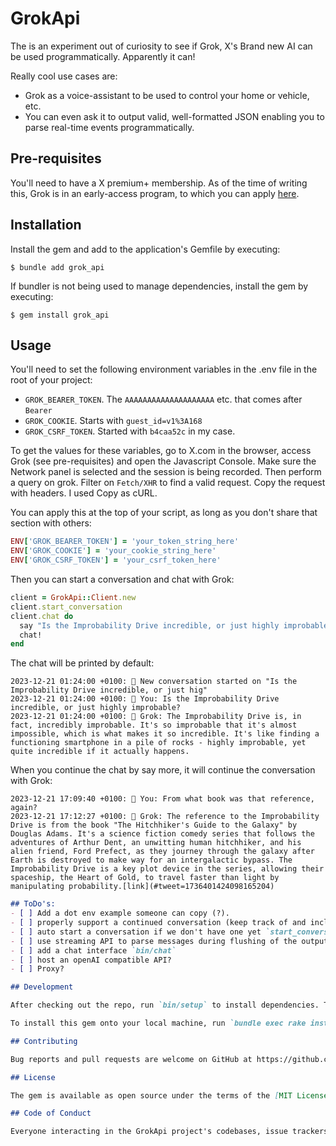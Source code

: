 # GrokApi

The is an experiment out of curiosity to see if Grok, X's Brand new AI can be used programmatically. Apparently it can!

Really cool use cases are:
- Grok as a voice-assistant to be used to control your home or vehicle, etc. 
- You can even ask it to output valid, well-formatted JSON enabling you to parse real-time events programmatically.

## Pre-requisites

You'll need to have a X premium+ membership. As of the time of writing this, Grok is in an early-access program, to which you can apply [here](https://grok.x.ai/).

## Installation

Install the gem and add to the application's Gemfile by executing:

    $ bundle add grok_api

If bundler is not being used to manage dependencies, install the gem by executing:

    $ gem install grok_api

## Usage
You'll need to set the following environment variables in the .env file in the root of your project:
 - `GROK_BEARER_TOKEN`. The `AAAAAAAAAAAAAAAAAAAA` etc. that comes after `Bearer`
 - `GROK_COOKIE`. Starts with `guest_id=v1%3A168`
 - `GROK_CSRF_TOKEN`. Started with `b4caa52c` in my case.

To get the values for these variables, go to X.com in the browser, access Grok (see pre-requisites) and open the Javascript Console. Make sure the Network panel is selected and the session is being recorded.
Then perform a query on grok. Filter on `Fetch/XHR` to find a valid request. Copy the request with headers. I used Copy as cURL.

You can apply this at the top of your script, as long as you don't share that section with others:
```ruby
ENV['GROK_BEARER_TOKEN'] = 'your_token_string_here'
ENV['GROK_COOKIE'] = 'your_cookie_string_here'
ENV['GROK_CSRF_TOKEN'] = 'your_csrf_token_here'
```

Then you can start a conversation and chat with Grok:
```ruby
client = GrokApi::Client.new
client.start_conversation
client.chat do
  say "Is the Improbability Drive incredible, or just highly improbable?"
  chat!
end
```

The chat will be printed by default:
```
2023-12-21 01:24:00 +0100: 💬 New conversation started on "Is the Improbability Drive incredible, or just hig"
2023-12-21 01:24:00 +0100: 💬 You: Is the Improbability Drive incredible, or just highly improbable?
2023-12-21 01:24:00 +0100: 🤖 Grok: The Improbability Drive is, in fact, incredibly improbable. It's so improbable that it's almost impossible, which is what makes it so incredible. It's like finding a functioning smartphone in a pile of rocks - highly improbable, yet quite incredible if it actually happens.
```

When you continue the chat by say more, it will continue the conversation with Grok:
```
2023-12-21 17:09:40 +0100: 💬 You: From what book was that reference, again?
2023-12-21 17:12:27 +0100: 🤖 Grok: The reference to the Improbability Drive is from the book "The Hitchhiker's Guide to the Galaxy" by Douglas Adams. It's a science fiction comedy series that follows the adventures of Arthur Dent, an unwitting human hitchhiker, and his alien friend, Ford Prefect, as they journey through the galaxy after Earth is destroyed to make way for an intergalactic bypass. The Improbability Drive is a key plot device in the series, allowing their spaceship, the Heart of Gold, to travel faster than light by manipulating probability.[link](#tweet=1736401424098165204)
```

```md
## ToDo's:
- [ ] Add a dot env example someone can copy (?).
- [ ] properly support a continued conversation (keep track of and include the conversation-stack)
- [ ] auto start a conversation if we don't have one yet `start_conversation unless @conversationId`
- [ ] use streaming API to parse messages during flushing of the output buffer
- [ ] add a chat interface `bin/chat`
- [ ] host an openAI compatible API?
- [ ] Proxy?

## Development

After checking out the repo, run `bin/setup` to install dependencies. Then, run `rake spec` to run the tests. You can also run `bin/console` for an interactive prompt that will allow you to experiment.

To install this gem onto your local machine, run `bundle exec rake install`. To release a new version, update the version number in `version.rb`, and then run `bundle exec rake release`, which will create a git tag for the version, push git commits and the created tag, and push the `.gem` file to [rubygems.org](https://rubygems.org).

## Contributing

Bug reports and pull requests are welcome on GitHub at https://github.com/erikdebruijn/GrokApi. This project is intended to be a safe, welcoming space for collaboration, and contributors are expected to adhere to the [code of conduct](https://github.com/ErikDeBruijn/GrokApi/blob/main/CODE_OF_CONDUCT.md).

## License

The gem is available as open source under the terms of the [MIT License](https://opensource.org/licenses/MIT).

## Code of Conduct

Everyone interacting in the GrokApi project's codebases, issue trackers, chat rooms and mailing lists is expected to follow the [code of conduct](https://github.com/ErikDeBruijn/GrokApi/blob/main/CODE_OF_CONDUCT.md).
